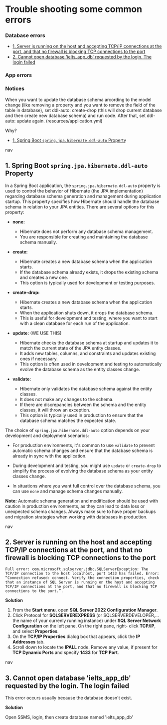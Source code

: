 # Trouble shooting some common errors
### Database errors
- [1. Server is running on the host and accepting TCP/IP connections at the port, and that no firewall is blocking TCP connections to the port](#db1)
- [2. Cannot open database 'ielts_app_db' requested by the login. The login failed](#db2)

### App errors

### Notices
When you want to update the database schema arcording to the model change (like removing a property and you want to remove the field of the table in database), set ddl-auto: create-drop (this will drop current database and then create new database schema) and run code.
After that, set ddl-auto: update again.
(resources/application.yml)

Why?
- [1. Spring Boot `spring.jpa.hibernate.ddl-auto` Property](#n1)

<div id='n1'></div>
nav

## 1. Spring Boot `spring.jpa.hibernate.ddl-auto` Property

In a Spring Boot application, the `spring.jpa.hibernate.ddl-auto` property is used to control the behavior of Hibernate (the JPA implementation) regarding database schema generation and management during application startup. This property specifies how Hibernate should handle the database schema in relation to your JPA entities. There are several options for this property:

- **none:**
   - Hibernate does not perform any database schema management.
   - You are responsible for creating and maintaining the database schema manually.

- **create:**
   - Hibernate creates a new database schema when the application starts.
   - If the database schema already exists, it drops the existing schema and creates a new one.
   - This option is typically used for development or testing purposes.

- **create-drop:**
   - Hibernate creates a new database schema when the application starts.
   - When the application shuts down, it drops the database schema.
   - This is useful for development and testing, where you want to start with a clean database for each run of the application.

- **update:** (WE USE THIS)
   - Hibernate checks the database schema at startup and updates it to match the current state of the JPA entity classes.
   - It adds new tables, columns, and constraints and updates existing ones if necessary.
   - This option is often used in development and testing to automatically evolve the database schema as the entity classes change.

- **validate:**
   - Hibernate only validates the database schema against the entity classes.
   - It does not make any changes to the schema.
   - If there are discrepancies between the schema and the entity classes, it will throw an exception.
   - This option is typically used in production to ensure that the database schema matches the expected state.

The choice of `spring.jpa.hibernate.ddl-auto` option depends on your development and deployment scenarios:

- For production environments, it's common to use `validate` to prevent automatic schema changes and ensure that the database schema is already in sync with the application.

- During development and testing, you might use `update` or `create-drop` to simplify the process of evolving the database schema as your entity classes change.

- In situations where you want full control over the database schema, you can use `none` and manage schema changes manually.

**Note:** Automatic schema generation and modification should be used with caution in production environments, as they can lead to data loss or unexpected schema changes. Always make sure to have proper backups and migration strategies when working with databases in production.

<div id='db1'></div>
nav

## 2. Server is running on the host and accepting TCP/IP connections at the port, and that no firewall is blocking TCP connections to the port

	Full error: com.microsoft.sqlserver.jdbc.SQLServerException: The TCP/IP connection to the host localhost, port 1433 has failed. Error: “Connection refused: connect. Verify the connection properties, check that an instance of SQL Server is running on the host and accepting TCP/IP connections at the port, and that no firewall is blocking TCP connections to the port.”.
	
**Solution**
1. From the **Start menu**, open **SQL Server 2022 Configuration Manager**.
2. Click Protocol for **SQLSERVEREXPRESS** (or SQLSERVERDEVELOPER,... the name of your currenly running instance) under **SQL Server Network Configuration** on the left pane. On the right pane, right- click **TCP/IP**, and select **Properties**.
3. On the **TCP/IP Properties** dialog box that appears, click the **IP Addresses** tab.
4. Scroll down to locate the **IPALL** node. Remove any value, if present for **TCP Dynamic Ports** and specify **1433** for **TCP Port**.

<div id='db2'></div>
nav

## 3. Cannot open database 'ielts_app_db' requested by the login. The login failed

This error occurs usually because the database doesn't exist.

**Solution**

Open SSMS, login, then create database named 'ielts_app_db'

